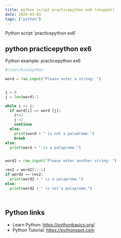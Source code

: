 ```yaml
---
title: python script practicepython ex6 (snippet)
date: 2020-03-03
tags: ["python"]
---
```

Python script 'practicepython ex6'


## python practicepython ex6

Python example: practicepython ex6

```python
#!/usr/bin/python

word = raw_input("Please enter a string: ")


i = 0
j = len(word)-1

while i <= j:
  if word[i] == word [j]:
    i+=1
    j-=1
    continue
  else:
    print(word + " is not a paladrome.")
    break
else:
  print(word + " is a palaprome.")


word2 = raw_input("Please enter another string: ")

rev2 = word2[::-1]
if word2 == rev2:
  print(word2 + " is a palaprome.")
else:
  print(word2 + " is not a palaprome.")




```

## Python links

- Learn Python: https://pythonbasics.org/
- Python Tutorial: https://pythonspot.com
